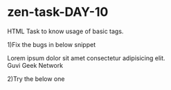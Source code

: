# zen-task-DAY-10
HTML Task to know usage of basic tags.

1)Fix the bugs in below snippet
   
   <html lang="en">
    <head>
        <title>Document
            <body>
                guvi
        </title>
    </head>
    <div>
        Lorem ipsum dolor sit amet consectetur adipisicing elit.
        <div>
            <div>
                Guvi Geek Network
            </div>
        </body>
    </html>

2)Try the below one

<html lang="en">
    <head>
        <title>Document
            <body>
                guvi
    </head>
    <div>
        Lorem ipsum dolor sit amet consectetur adipisicing elit.
        <div>
            <div>
                Guvi Geek Network
            </div>
        </body>
    </html>
    
3)Design a contact us form with all fields as required.

4)Use certain HTML elements to display the following in a HTML page.

Programming Language

JavaScript

Angular
React
Vue.js

Python
Django Framework
Flask Framework
Java
Spring
Maven
Hibernate

Database
MySQL
MongoDB
Cansandra

5)Create an element that helps you to open the https://google.com in separate new tab.

6)In the form, add two radio buttons with grouping them for employee type(Salaried and own business)
Design form shown in the link (http://evc-cit.info/cit040/formguide/card_0.png)
Use the table tag to design given image Click here.
Write HTML input tags snippet to show default values for all Form elements.
In your, HTML page add the below line and Highlight it without using any CSS.
"HTML & CSS is awesome"
Create an HTML page, which should contain all types of input elements.
